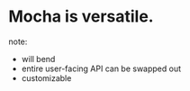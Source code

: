 <!-- .slide: data-background-color="black" data-background-image="resources/david-cohen-127022.jpg" -->

# Mocha is versatile.


note:

- will bend
- entire user-facing API can be swapped out
- customizable 
